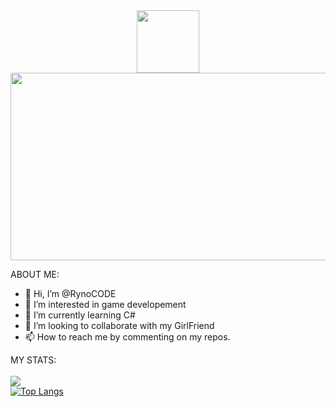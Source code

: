 <div id="header" align="center">
<img src="https://media.giphy.com/media/M9gbBd9nbDrOTu1Mqx/giphy.gif" width="100"/> </br>
<img src="https://komarev.com/ghpvc/?username=RynoCODE&style=flat-square&color=blue" alt=""/>
</div> 
<div align="center">
  <img src="https://media.giphy.com/media/dWesBcTLavkZuG35MI/giphy.gif" width="600" height="300"/>
</div>

ABOUT ME:
- 👋 Hi, I’m @RynoCODE
- 👀 I’m interested in game developement    
- 🌱 I’m currently learning C#    
- 💞️ I’m looking to collaborate with my GirlFriend
- 📫 How to reach me by commenting on my repos. 

<!---
RynoCODE/RynoCODE is a ✨ special ✨ repository because its `README.md` (this file) appears on your GitHub profile.
You can click the Preview link to take a look at your changes.
--->
MY STATS: </br>
 </br>
<img align="center" src="https://github-readme-stats.vercel.app/api/?username=RynoCODE&theme=dracula" /> </br>
[![Top Langs](https://github-readme-stats.vercel.app/api/top-langs/?username=RynoCODE&layout=compact&theme=vision-friendly-dark)](https://github.com/anuraghazra/github-readme-stats)
